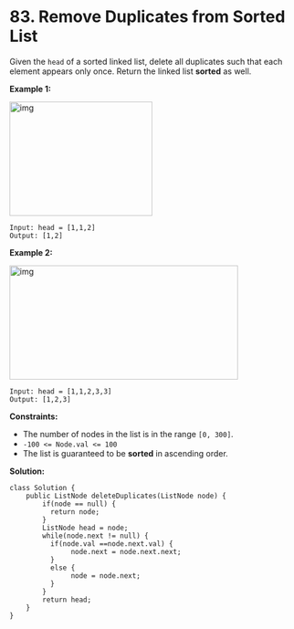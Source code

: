 # 83. Remove Duplicates from Sorted List

Given the `head` of a sorted linked list, delete all duplicates such that each element appears only once. Return the linked list **sorted** as well.

**Example 1:**

<img src="https://assets.leetcode.com/uploads/2021/01/04/list1.jpg" alt="img" style="height: 200px; width: 250px;"/>

```
Input: head = [1,1,2]
Output: [1,2]
```
**Example 2:**

<img src="https://assets.leetcode.com/uploads/2021/01/04/list2.jpg" alt="img" style="height: 200px; width: 400px;"/>

```
Input: head = [1,1,2,3,3]
Output: [1,2,3]
``` 

**Constraints:**

* The number of nodes in the list is in the range `[0, 300]`.
* `-100 <= Node.val <= 100`
* The list is guaranteed to be **sorted** in ascending order.

**Solution:**
```
class Solution {
    public ListNode deleteDuplicates(ListNode node) {
        if(node == null) {
          return node;
        }
        ListNode head = node;
        while(node.next != null) {
          if(node.val ==node.next.val) {
               node.next = node.next.next;
          }
          else {
               node = node.next;
          }
        }
        return head;
    }
}
```
